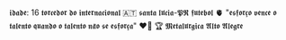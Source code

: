 𝖎𝖉𝖆𝖉𝖊: 16 
𝖙𝖔𝖗𝖈𝖊𝖉𝖔𝖗 𝖉𝖔 𝖎𝖓𝖙𝖊𝖗𝖓𝖆𝖈𝖎𝖔𝖓𝖆𝖑 🇦🇹
𝖘𝖆𝖓𝖙𝖆 𝖑𝖚́𝖈𝖎𝖆-𝕻𝕽
𝖋𝖚𝖙𝖊𝖇𝖔𝖑 🫀
"𝖊𝖘𝖋𝖔𝖗𝖈̧𝖔 𝖛𝖊𝖓𝖈𝖊 𝖔 𝖙𝖆𝖑𝖊𝖓𝖙𝖔 𝖖𝖚𝖆𝖓𝖉𝖔 𝖔 𝖙𝖆𝖑𝖊𝖓𝖙𝖔 𝖓𝖆̃𝖔 𝖘𝖊 𝖊𝖘𝖋𝖔𝖗𝖈̧𝖆" ❤️‍🔥
🏆 𝕸𝖊𝖙𝖆𝖑𝖚́𝖗𝖌𝖎𝖈𝖆 𝕬𝖑𝖙𝖔 𝕬𝖑𝖊𝖌𝖗𝖊
